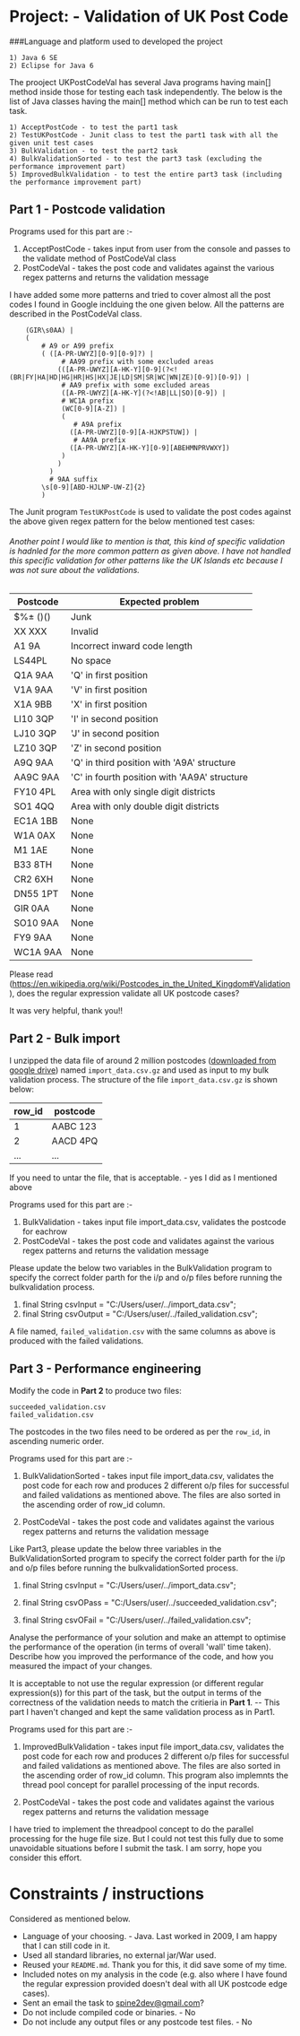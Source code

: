 # Project: - Validation of UK Post Code

###Language and platform used to developed the project

    1) Java 6 SE 
    2) Eclipse for Java 6

The prooject UKPostCodeVal has several Java programs having main[] method inside those for testing each task independently. The below is the list of Java classes having the main[] method which can be run to test each task.

    1) AcceptPostCode - to test the part1 task
    2) TestUKPostCode - Junit class to test the part1 task with all the given unit test cases
    3) BulkValidation - to test the part2 task
    4) BulkValidationSorted - to test the part3 task (excluding the performance improvement part)
    5) ImprovedBulkValidation - to test the entire part3 task (including the performance improvement part)

## Part 1 - Postcode validation

Programs used for this part are :-

  1) AcceptPostCode - takes input from user from the console and passes to the validate method of PostCodeVal class          
 2) PostCodeVal - takes the post code and validates against the various regex patterns and returns the validation message

I have added some more patterns and tried to cover almost all the post codes I found in Google inclduing the one given below. All the patterns are described in the PostCodeVal class.

        (GIR\s0AA) |
        (
            # A9 or A99 prefix
            ( ([A-PR-UWYZ][0-9][0-9]?) |
                 # AA99 prefix with some excluded areas
                (([A-PR-UWYZ][A-HK-Y][0-9](?<!(BR|FY|HA|HD|HG|HR|HS|HX|JE|LD|SM|SR|WC|WN|ZE)[0-9])[0-9]) |
                 # AA9 prefix with some excluded areas
                 ([A-PR-UWYZ][A-HK-Y](?<!AB|LL|SO)[0-9]) |
                 # WC1A prefix
                 (WC[0-9][A-Z]) |
                 (
                    # A9A prefix
                   ([A-PR-UWYZ][0-9][A-HJKPSTUW]) |
                    # AA9A prefix
                   ([A-PR-UWYZ][A-HK-Y][0-9][ABEHMNPRVWXY])
                 )
                )
              )
              # 9AA suffix
            \s[0-9][ABD-HJLNP-UW-Z]{2}
            )

The Junit program `TestUKPostCode` is used to validate the post codes against the above given regex pattern for the below mentioned test cases:

###### Another point I would like to mention is that, this kind of specific validation is hadnled for the more common pattern as given above. I have not handled this specific validation for other patterns like the UK Islands etc because I was not sure about the validations.

| Postcode | Expected problem |
|----------|---------|
| $%± ()()| Junk |
| XX XXX | Invalid |
| A1 9A | Incorrect inward code length |
| LS44PL | No space |
| Q1A 9AA| 'Q' in first position |
| V1A 9AA| 'V' in first position|
| X1A 9BB| 'X' in first position|
| LI10 3QP | 'I' in second position |
| LJ10 3QP | 'J' in second position |
| LZ10 3QP | 'Z' in second position |
| A9Q 9AA | 'Q' in third position with 'A9A' structure|
| AA9C 9AA | 'C' in fourth position with 'AA9A' structure	|
|FY10 4PL| Area with only single digit districts|
|SO1 4QQ|  Area with only double digit districts|
| EC1A 1BB | None |
| W1A 0AX | None |
| M1 1AE | None |
| B33 8TH | None |
| CR2 6XH | None |
| DN55 1PT | None |
| GIR 0AA | None |
|SO10 9AA    |None|
|FY9 9AA      |None|
|WC1A 9AA    |None|

Please read (https://en.wikipedia.org/wiki/Postcodes_in_the_United_Kingdom#Validation), does the regular expression validate all UK postcode cases? 

It was very helpful, thank you!!


## Part 2 - Bulk import

I unzipped the data file of around 2 million postcodes ([downloaded from google drive](https://drive.google.com/file/d/0BwxZ38NLOGvoTFE4X19VVGJ5NEk/view?usp=sharing)) named `import_data.csv.gz`  and used as input to my bulk validation process. The structure of the file `import_data.csv.gz` is shown below:

| row_id | postcode |
|--------|----------|
| 1 | AABC 123|
| 2 | AACD 4PQ|
|...|...|

If you need to untar the file, that is acceptable. - yes I did as I mentioned above

Programs used for this part are :-

  1) BulkValidation - takes input file import_data.csv, validates the postcode for eachrow                                     
  2) PostCodeVal - takes the post code and validates against the various regex patterns and returns the validation message

Please update the below two variables in the BulkValidation program to specify the correct folder parth for the i/p and o/p files before running the bulkvalidation process.

  1) final String csvInput = "C:/Users/user/../import_data.csv";             
  2) final String csvOutput = "C:/Users/user/../failed_validation.csv";

A file named, `failed_validation.csv` with the same columns as above is produced with the failed validations.

## Part 3 - Performance engineering

Modify the code in **Part 2** to produce two files:

    succeeded_validation.csv
    failed_validation.csv
    
The postcodes in the two files need to be ordered as per the `row_id`, in ascending numeric order.

Programs used for this part are :-

  1) BulkValidationSorted - takes input file import_data.csv, validates the post code for each row and produces 2 different
     o/p files for successful and failed validations as mentioned above. The files are also sorted in the ascending order 
     of row_id column.
     
  2) PostCodeVal - takes the post code and validates against the various regex patterns and returns the validation message

Like Part3, please update the below three variables in the BulkValidationSorted program to specify the correct folder parth for the i/p and o/p files before running the bulkvalidationSorted process.

  1) final String csvInput = "C:/Users/user/../import_data.csv";
  
  2) final String csvOPass = "C:/Users/user/../succeeded_validation.csv";
  
  3) final String csvOFail = "C:/Users/user/../failed_validation.csv";


Analyse the performance of your solution and make an attempt to optimise the performance of the operation (in terms of overall 'wall' time taken).  Describe how you improved the performance of the code, and how you measured the impact of your changes.

It is acceptable to not use the regular expression (or different regular expression(s)) for this part of the task, but the output in terms of the correctness of the validation needs to match the critieria in **Part 1**. -- This part I haven't changed and kept the same validation process as in Part1. 

Programs used for this part are :-

  1) ImprovedBulkValidation - takes input file import_data.csv, validates the post code for each row and produces 2 different
     o/p files for successful and failed validations as mentioned above. The files are also sorted in the ascending order 
     of row_id column. This program also implemnts the thread pool concept for parallel processing of the input records.
     
  2) PostCodeVal - takes the post code and validates against the various regex patterns and returns the validation message

I have tried to implement the threadpool concept to do the parallel processing for the huge file size. But I could not test this fully due to some unavoidable situations before I submit the task. I am sorry, hope you consider this effort.

# Constraints / instructions

Considered as mentioned below.

- Language of your choosing. - Java. Last worked in 2009, I am happy that I can still code in it. 
- Used all standard libraries, no external jar/War used.
- Reused your `README.md`. Thank you for this, it did save some of my time.
- Included notes on my analysis  in the code (e.g. also where I have found the regular expression provided doesn't deal 
  with all UK postcode edge cases).
- Sent an email the task to spine2dev@gmail.com?
- Do not include compiled code or binaries. - No
- Do not include any output files or any postcode test files. - No
